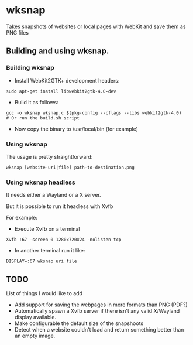 # wksnap

Takes snapshots of websites or local pages with WebKit and save them as PNG files


## Building and using wksnap.

### Building wksnap

* Install WebKit2GTK+ development headers:
```
sudo apt-get install libwebkit2gtk-4.0-dev
```

* Build it as follows:
```
gcc -o wksnap wksnap.c $(pkg-config --cflags --libs webkit2gtk-4.0)
# Or run the build.sh script
```

* Now copy the binary to /usr/local/bin (for example)


### Using wksnap

The usage is pretty straightforward:
```
wksnap [website-uri|file] path-to-destination.png
```

### Using wksnap headless

It needs either a Wayland or a X server.

But it is possible to run it headless with Xvfb

For example:

* Execute Xvfb on a terminal
```
Xvfb :67 -screen 0 1280x720x24 -nolisten tcp
```

* In another terminal run it like:
```
DISPLAY=:67 wksnap uri file
```

## TODO

List of things I would like to add

 * Add support for saving the webpages in more formats than PNG (PDF?)
 * Automatically spawn a Xvfb server if there isn't any valid X/Wayland display available.
 * Make configurable the default size of the snapshoots
 * Detect when a website couldn't load and return something better than an empty image.

